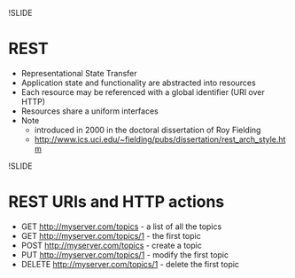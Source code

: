 !SLIDE
# REST
* Representational State Transfer
* Application state and functionality are abstracted into resources
* Each resource may be referenced with a global identifier (URI over HTTP)
* Resources share a uniform interfaces
* Note
  * introduced in 2000 in the doctoral dissertation of Roy Fielding
  * http://www.ics.uci.edu/~fielding/pubs/dissertation/rest_arch_style.htm

!SLIDE
# REST URIs and HTTP actions
* GET http://myserver.com/topics - a list of all the topics
* GET http://myserver.com/topics/1 - the first topic
* POST http://myserver.com/topics - create a topic
* PUT http://myserver.com/topics/1 - modify the first topic
* DELETE http://myserver.com/topics/1 - delete the first topic

